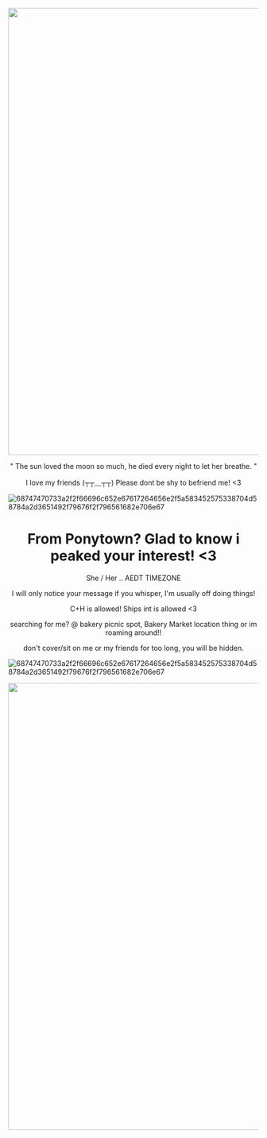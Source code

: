 <p align="center">
    <img width="900" src="https://github.com/user-attachments/assets/25f1958a-153a-46c6-9d78-1047949cc2eb">
</p>

<p align="center"> 
" The sun loved the moon so much, he died every night to let her breathe. "
</p>

<p align="center">I love my friends (┬┬﹏┬┬) Please dont be shy to befriend me! <3</p>

![68747470733a2f2f66696c652e67617264656e2f5a583452575338704d58784a2d3651492f79676f2f796561682e706e67](https://github.com/user-attachments/assets/dbdde06e-bcd8-4387-99f3-3400d028e0d5)

<h1 align="center">From Ponytown? Glad to know i peaked your interest! <3</h1>

<p align="center">She / Her .. AEDT TIMEZONE</p>

<p align="center">I will only notice your message if you whisper, I'm usually off doing things!</p>

<p align="center">C+H is allowed! Ships int is allowed <3</p>

<p align="center">searching for me? @ bakery picnic spot, Bakery Market location thing or im roaming around!!</p>

<p align="center">don't cover/sit on me or my friends for too long, you will be hidden.</p>

![68747470733a2f2f66696c652e67617264656e2f5a583452575338704d58784a2d3651492f79676f2f796561682e706e67](https://github.com/user-attachments/assets/dbdde06e-bcd8-4387-99f3-3400d028e0d5)


<p align="center">
    <img width="900" src="https://github.com/user-attachments/assets/938fd8dd-3e50-4c92-b014-c74d9ea13eab">
</p>

